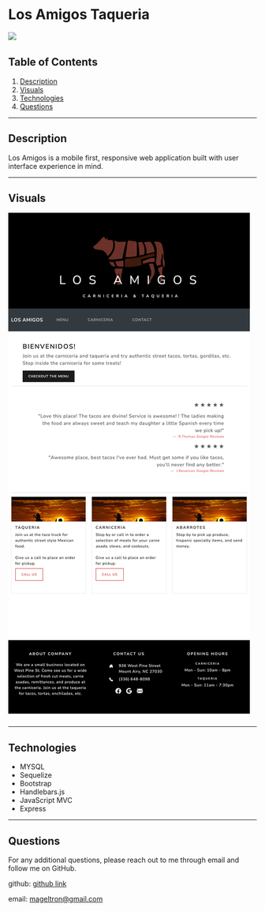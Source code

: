 # Los Amigos Taqueria

![](https://img.shields.io/badge/License-MIT-white.svg)

## Table of Contents
1. [Description](#description)
4. [Visuals](#visuals)
7. [Technologies](#technologies)
8. [Questions](#questions)

---
## Description
Los Amigos is a mobile first, responsive web application built with user interface experience in mind. 

---
## Visuals
![Home Page Image](/public/images/homepage.png)

---
## Technologies
- MYSQL
- Sequelize
- Bootstrap
- Handlebars.js
- JavaScript MVC
- Express

---
## Questions
For any additional questions, please reach out to me through email and follow me on GitHub.

github: 
[github link](https://www.github.com/magdalenaperry)

email: 
mageltron@gmail.com